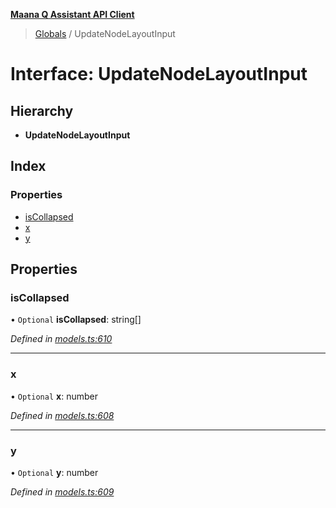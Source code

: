 **[Maana Q Assistant API Client](../README.md)**

> [Globals](../README.md) / UpdateNodeLayoutInput

# Interface: UpdateNodeLayoutInput

## Hierarchy

* **UpdateNodeLayoutInput**

## Index

### Properties

* [isCollapsed](updatenodelayoutinput.md#iscollapsed)
* [x](updatenodelayoutinput.md#x)
* [y](updatenodelayoutinput.md#y)

## Properties

### isCollapsed

• `Optional` **isCollapsed**: string[]

*Defined in [models.ts:610](https://github.com/maana-io/q-assistant-client/blob/develop/src/models.ts#L610)*

___

### x

• `Optional` **x**: number

*Defined in [models.ts:608](https://github.com/maana-io/q-assistant-client/blob/develop/src/models.ts#L608)*

___

### y

• `Optional` **y**: number

*Defined in [models.ts:609](https://github.com/maana-io/q-assistant-client/blob/develop/src/models.ts#L609)*
